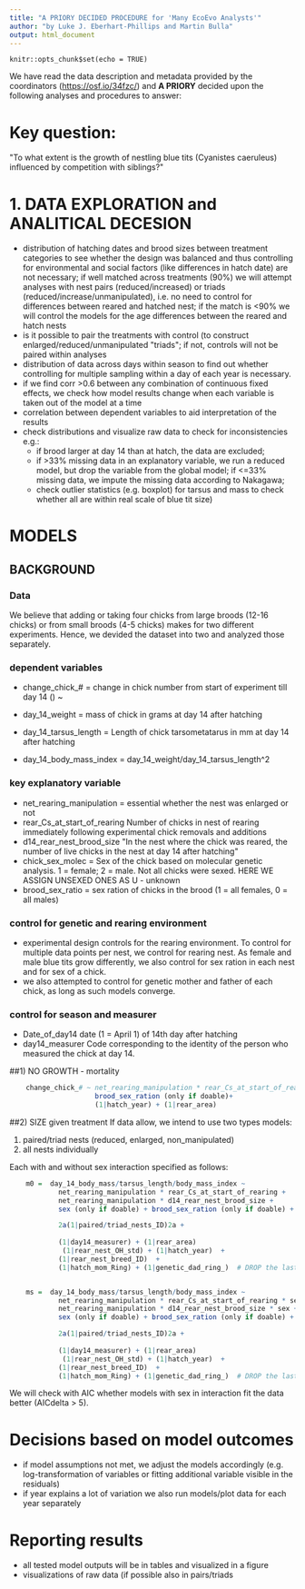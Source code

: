 ```yaml
---
title: "A PRIORY DECIDED PROCEDURE for 'Many EcoEvo Analysts'"
author: "by Luke J. Eberhart-Phillips and Martin Bulla"
output: html_document
---
```


```{r setup, include=FALSE}
knitr::opts_chunk$set(echo = TRUE)
```

We have read the data description and metadata provided by the coordinators (https://osf.io/34fzc/) and **A PRIORY** decided upon the following analyses and procedures to answer:

# Key question: 
"To what extent is the growth of nestling blue tits (Cyanistes caeruleus) influenced by competition with siblings?" 

# 1. DATA EXPLORATION and ANALITICAL DECESION
- distribution of hatching dates and brood sizes between treatment categories to see whether the design was balanced and thus controlling for environmental and social factors (like differences in hatch date) are not necessary; if well matched across treatments (90%) we will attempt analyses with nest pairs (reduced/increased) or triads (reduced/increase/unmanipulated), i.e. no need to control for differences between reared and hatched nest; if the match is <90% we will control the models for the age differences between the reared and hatch nests
- is it possible to pair the treatments with control (to construct enlarged/reduced/unmanipulated "triads"; if not, controls will not be paired within analyses
- distribution of data across days within season to find out whether controlling for multiple sampling within a day of each year is necessary. 
- if we find corr >0.6 between any combination of continuous fixed effects, we check how model results change when each variable is taken out of the model at a time
- correlation between dependent variables to aid interpretation of the results
- check distributions and visualize raw data to check for inconsistencies e.g.: 
    - if brood larger at day 14 than at hatch, the data are excluded; 
    - if >33% missing data in an explanatory variable, we run a reduced model, but drop the variable from the global model; if <=33% missing data, we impute the missing data according to Nakagawa;
    - check outlier statistics (e.g. boxplot) for tarsus and mass to check whether all are within real scale of blue tit size)

# MODELS  

## BACKGROUND
        
### Data      
We believe that adding or taking four chicks from large broods (12-16 chicks) or from small broods (4-5 chicks) makes for two different experiments. Hence, we devided the dataset into two and analyzed those separately. 

###  dependent variables
- change_chick_# = change in chick number from start of experiment till day 14 () ~ 

- day_14_weight = mass of chick in grams at day 14 after hatching
- day_14_tarsus_length = Length of chick tarsometatarus in mm at day 14 after hatching    
- day_14_body_mass_index = day_14_weight/day_14_tarsus_length^2


### key explanatory variable
- net_rearing_manipulation = essential whether the nest was enlarged or not
- rear_Cs_at_start_of_rearing   Number of chicks in nest of rearing immediately following experimental chick removals and additions
- d14_rear_nest_brood_size    "In the nest where the chick was reared, the number of live chicks in the nest at day 14 after hatching"
- chick_sex_molec = Sex of the chick based on molecular genetic analysis. 1 = female; 2 = male.  Not all chicks were sexed. HERE WE ASSIGN UNSEXED ONES AS U - unknown
- brood_sex_ratio = sex ration of chicks in the brood (1 = all females, 0 = all males)

### control for genetic and rearing environment 
- experimental design controls for the rearing environment. To control for multiple data points per nest, we control for rearing nest. As female and male blue tits grow differently, we also control for sex ration in each nest and for sex of a chick.
- we also attempted to control for genetic mother and father of each chick, as long as such models converge. 

### control for season and measurer
- Date_of_day14  date (1 = April 1) of 14th day after hatching
- day14_measurer  Code corresponding to the identity of the person who measured the chick at day 14.
        

##1) NO GROWTH - mortality
```r    
    change_chick_# ~ net_rearing_manipulation * rear_Cs_at_start_of_rearing + 
                     brood_sex_ration (only if doable)+ 
                     (1|hatch_year) + (1|rear_area)
```                                           

##2) SIZE given treatment
If data allow, we intend to use two types models:
1. paired/triad nests (reduced, enlarged, non_manipulated) 
2. all nests individually

Each with and without sex interaction specified as follows:
```r    
    m0 =  day_14_body_mass/tarsus_length/body_mass_index ~ 
            net_rearing_manipulation * rear_Cs_at_start_of_rearing +
            net_rearing_manipulation * d14_rear_nest_brood_size +
            sex (only if doable) + brood_sex_ration (only if doable) + 

            2a(1|paired/triad_nests_ID)2a +
            
            (1|day14_measurer) + (1|rear_area)
             (1|rear_nest_OH_std) + (1|hatch_year)  +
            (1|rear_nest_breed_ID)  + 
            (1|hatch_mom_Ring) + (1|genetic_dad_ring_)  # DROP the last two if the model does not converge


    ms =  day_14_body_mass/tarsus_length/body_mass_index ~ 
            net_rearing_manipulation * rear_Cs_at_start_of_rearing * sex+
            net_rearing_manipulation * d14_rear_nest_brood_size * sex +
            sex (only if doable) + brood_sex_ration (only if doable) + 

            2a(1|paired/triad_nests_ID)2a +
            
            (1|day14_measurer) + (1|rear_area)
             (1|rear_nest_OH_std) + (1|hatch_year)  +
            (1|rear_nest_breed_ID)  + 
            (1|hatch_mom_Ring) + (1|genetic_dad_ring_)  # DROP the last two if the model does not converge
``` 
    
We will check with AIC whether models with sex in interaction fit the data better (AICdelta > 5).

# Decisions based on model outcomes  
- if model assumptions not met, we adjust the models accordingly (e.g. log-transformation of variables or fitting additional variable visible in the residuals)
- if year explains a lot of variation we also run models/plot data for each year separately

# Reporting results
- all tested model outputs will be in tables and visualized in a figure 
- visualizations of raw data (if possible also in pairs/triads